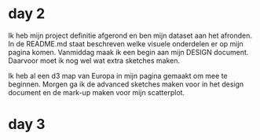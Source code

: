 # day 2
Ik heb mijn project definitie afgerond en ben mijn dataset aan het afronden.
In de README.md staat beschreven welke visuele onderdelen er op mijn pagina komen.
Vanmiddag maak ik een begin aan mijn DESIGN document. Daarvoor moet ik
nog wel wat extra sketches maken.

Ik heb al een d3 map van Europa in mijn pagina gemaakt om mee te beginnen.
Morgen ga ik de advanced sketches maken voor in het design document en de mark-up
maken voor mijn scatterplot.

# day 3
